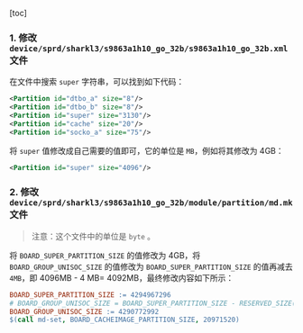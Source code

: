 [toc]

### 1. 修改 `device/sprd/sharkl3/s9863a1h10_go_32b/s9863a1h10_go_32b.xml` 文件

在文件中搜索 `super` 字符串，可以找到如下代码：

```xml
<Partition id="dtbo_a" size="8"/>
<Partition id="dtbo_b" size="8"/>
<Partition id="super" size="3130"/>
<Partition id="cache" size="20"/>
<Partition id="socko_a" size="75"/>
```

将 `super` 值修改成自己需要的值即可，它的单位是 `MB`，例如将其修改为 4GB：

```xml
<Partition id="super" size="4096"/>
```

### 2. 修改 `device/sprd/sharkl3/s9863a1h10_go_32b/module/partition/md.mk` 文件

> 注意：这个文件中的单位是 `byte` 。

将 `BOARD_SUPER_PARTITION_SIZE` 的值修改为 4GB，将 `BOARD_GROUP_UNISOC_SIZE` 的值修改为 `BOARD_SUPER_PARTITION_SIZE` 的值再减去 `4MB`，即 4096MB - 4 MB= 4092MB，最终修改内容如下所示：

```makefile
BOARD_SUPER_PARTITION_SIZE := 4294967296
# BOARD_GROUP_UNISOC_SIZE = BOARD_SUPER_PARTITION_SIZE - RESERVED_SIZE(4MB for metadata)
BOARD_GROUP_UNISOC_SIZE := 4290772992
$(call md-set, BOARD_CACHEIMAGE_PARTITION_SIZE, 20971520)
```

